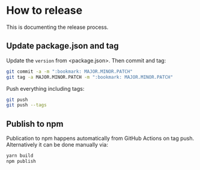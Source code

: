 # How to release

This is documenting the release process.


## Update package.json and tag
Update the `version` from <package.json>.
Then commit and tag:
```sh
git commit -a -m ":bookmark: MAJOR.MINOR.PATCH"
git tag -a MAJOR.MINOR.PATCH -m ":bookmark: MAJOR.MINOR.PATCH"
```
Push everything including tags:
```sh
git push
git push --tags
```

## Publish to npm
Publication to npm happens automatically from GitHub Actions on tag push.
Alternatively it can be done manually via:
```sh
yarn build
npm publish
```
